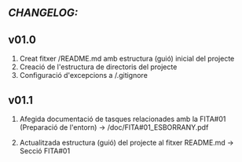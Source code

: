 ## *CHANGELOG:*

v01.0
-----
1) Creat fitxer /README.md amb estructura (guió) inicial del projecte
2) Creació de l'estructura de directoris del projecte
3) Configuració d'excepcions a /.gitignore


v01.1
-----
1) Afegida documentació de tasques relacionades amb la FITA#01 (Preparació de l'entorn) -> /doc/FITA#01_ESBORRANY.pdf

2) Actualitzada estructura (guió) del projecte al fitxer README.md -> Secció FITA#01


